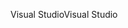 <span data-ttu-id="f8f08-101">Visual Studio</span><span class="sxs-lookup"><span data-stu-id="f8f08-101">Visual Studio</span></span>